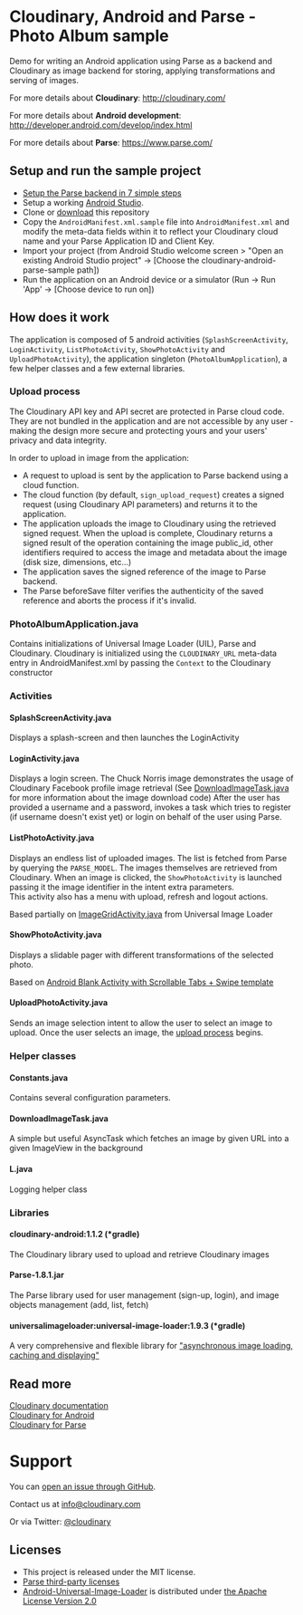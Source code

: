 Cloudinary, Android and Parse - Photo Album sample
==================================================

Demo for writing an Android application using Parse as a backend and Cloudinary as image backend for storing,
applying transformations and serving of images.

For more details about **Cloudinary**: http://cloudinary.com/

For more details about **Android development**: http://developer.android.com/develop/index.html

For more details about **Parse**: https://www.parse.com/


## Setup and run the sample project

* [Setup the Parse backend in 7 simple steps](https://github.com/cloudinary/cloudinary_parse#setup-the-sample-project)
* Setup a working [Android Studio](http://developer.android.com/sdk/index.html).
* Clone or [download](https://github.com/cloudinary/cloudinary-android-parse-sample/archive/master.zip) this repository
* Copy the `AndroidManifest.xml.sample` file into `AndroidManifest.xml` and modify the meta-data fields within it to reflect your Cloudinary cloud name and your Parse Application ID and Client Key.
* Import your project (from Android Studio welcome screen > "Open an existing Android Studio project" -> [Choose the cloudinary-android-parse-sample path])
* Run the application on an Android device or a simulator (Run -> Run 'App' -> [Choose device to run on])

## How does it work
The application is composed of 5 android activities (`SplashScreenActivity`, `LoginActivity`, `ListPhotoActivity`, `ShowPhotoActivity` and `UploadPhotoActivity`), the application singleton (`PhotoAlbumApplication`), a few helper classes and a few external libraries.

### Upload process
The Cloudinary API key and API secret are protected in Parse cloud code. They are not bundled in the application and are not accessible by any user - making the design more secure and protecting yours and your users' privacy and data integrity.

In order to upload in image from the application:

* A request to upload is sent by the application to Parse backend using a cloud function.
* The cloud function (by default, `sign_upload_request`) creates a signed request (using Cloudinary API parameters) and returns it to the application.
* The application uploads the image to Cloudinary using the retrieved signed request. When the upload is complete, Cloudinary returns a signed result of the operation containing the image public\_id, other identifiers required to access the image and metadata about the image (disk size, dimensions, etc...)
* The application saves the signed reference of the image to Parse backend.
* The Parse beforeSave filter verifies the authenticity of the saved reference and aborts the process if it's invalid.

### PhotoAlbumApplication.java
Contains initializations of Universal Image Loader (UIL), Parse and Cloudinary. Cloudinary is initialized using the `CLOUDINARY_URL` meta-data entry in AndroidManifest.xml by passing the `Context` to the Cloudinary constructor

### Activities
#### SplashScreenActivity.java
Displays a splash-screen and then launches the LoginActivity

#### LoginActivity.java
Displays a login screen. The Chuck Norris image demonstrates the usage of Cloudinary Facebook profile image retrieval (See [DownloadImageTask.java](#downloadimagetaskjava) for more information about the image download code)
After the user has provided a username and a password, invokes a task which tries to register (if username doesn't exist yet) or login on behalf of the user using Parse.

#### ListPhotoActivity.java
Displays an endless list of uploaded images. The list is fetched from Parse by querying the `PARSE_MODEL`. The images themselves are retrieved from Cloudinary.
When an image is clicked, the `ShowPhotoActivity` is launched passing it the image identifier in the intent extra parameters.  
This activity also has a menu with upload, refresh and logout actions.

Based partially on [ImageGridActivity.java](https://github.com/nostra13/Android-Universal-Image-Loader/blob/master/sample/src/com/nostra13/example/universalimageloader/ImageGridActivity.java) from Universal Image Loader

#### ShowPhotoActivity.java
Displays a slidable pager with different transformations of the selected photo.

Based on [Android Blank Activity with Scrollable Tabs + Swipe template](http://developer.android.com/tools/projects/templates.html#blank-activity)

#### UploadPhotoActivity.java
Sends an image selection intent to allow the user to select an image to upload.
Once the user selects an image, the [upload process](#uploadprocess) begins.

### Helper classes
#### Constants.java
Contains several configuration parameters.

#### DownloadImageTask.java
A simple but useful AsyncTask which fetches an image by given URL into a given ImageView in the background

#### L.java
Logging helper class

### Libraries
#### cloudinary-android:1.1.2 (*gradle)
The Cloudinary library used to upload and retrieve Cloudinary images

#### Parse-1.8.1.jar
The Parse library used for user management (sign-up, login), and image objects management (add, list, fetch)

#### universalimageloader:universal-image-loader:1.9.3 (*gradle)
A very comprehensive and flexible library for ["asynchronous image loading, caching and displaying"](https://github.com/nostra13/Android-Universal-Image-Loader#-universal-image-loader-for-android)

## Read more

[Cloudinary documentation](http://cloudinary.com/documentation)  
[Cloudinary for Android](https://github.com/cloudinary/cloudinary_android)  
[Cloudinary for Parse](https://github.com/cloudinary/cloudinary_parse)

# Support

You can [open an issue through GitHub](https://github.com/cloudinary/cloudinary-android-parse-sample/issues).

Contact us at [info@cloudinary.com](mailto:info@cloudinary.com)

Or via Twitter: [@cloudinary](https://twitter.com/#!/cloudinary)

## Licenses

* This project is released under the MIT license.
* [Parse third-party licenses](https://github.com/cloudinary/cloudinary-android-parse-sample/blob/master/third_party_licenses.txt)
* [Android-Universal-Image-Loader](https://github.com/nostra13/Android-Universal-Image-Loader) is distributed under [the Apache License Version 2.0](https://github.com/nostra13/Android-Universal-Image-Loader/blob/master/LICENSE)
